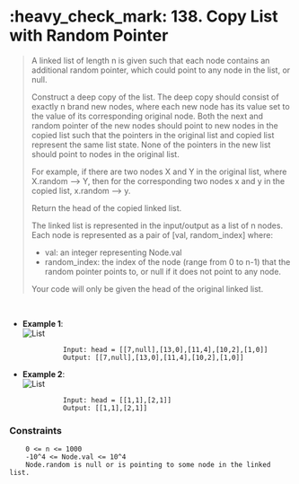 <h1>:heavy_check_mark: 138. Copy List with Random Pointer</h1>
<blockquote>A linked list of length n is given such that each node contains an additional random pointer, which could point to any node in the list, or null.

Construct a deep copy of the list. The deep copy should consist of exactly n brand new nodes, where each new node has its value set to the value of its corresponding original node. Both the next and random pointer of the new nodes should point to new nodes in the copied list such that the pointers in the original list and copied list represent the same list state. None of the pointers in the new list should point to nodes in the original list.

For example, if there are two nodes X and Y in the original list, where X.random --> Y, then for the corresponding two nodes x and y in the copied list, x.random --> y.

Return the head of the copied linked list.

The linked list is represented in the input/output as a list of n nodes. Each node is represented as a pair of [val, random_index] where:

* val: an integer representing Node.val
* random_index: the index of the node (range from 0 to n-1) that the random pointer points to, or null if it does not point to any node.

Your code will only be given the head of the original linked list.
</blockquote><br>

* **Example 1**:<br>
![List](https://assets.leetcode.com/uploads/2019/12/18/e1.png)

                Input: head = [[7,null],[13,0],[11,4],[10,2],[1,0]]
                Output: [[7,null],[13,0],[11,4],[10,2],[1,0]]
      
* **Example 2**:<br>
![List](https://assets.leetcode.com/uploads/2019/12/18/e2.png)

                Input: head = [[1,1],[2,1]]
                Output: [[1,1],[2,1]]


### **Constraints**

        0 <= n <= 1000
        -10^4 <= Node.val <= 10^4
        Node.random is null or is pointing to some node in the linked list.